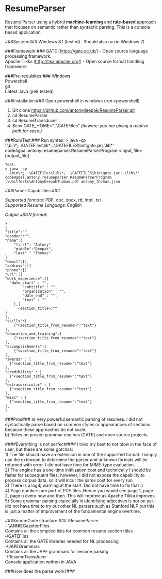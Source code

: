 # ResumeParser
Resume Parser using a hybrid **machine-learning** and **rule-based** approach that focuses on semantic rather than syntactic parsing. This is a console based application

###System:###
Windows 8.1 (tested) . Should also run in Windows 7)

###Framework:###
GATE (https://gate.ac.uk/) - Open source language processing framework.<br/>
Apache Tikka (http://tika.apache.org/) - Open source format handling framework<br/>

###Pre-requisites:###
Windows<br/>
Powershell<br/>
git<br/>
Latest Java (jre8 tested)<br/>


###Installation:###
Open powershell in windows (run->powershell) <br />
1) Git clone https://github.com/antonydeepak/ResumeParser.git <br />
2) cd ResumeParser <br />
3) cd ResumeTransducer <br />
4) $env:GATE_HOME="..\GATEFiles"  *(beware: you are giving a relative path for ease.)*<br />

###Run\Test:###
	Run syntax:
	> java -cp '.\bin\*;..\GATEFiles\lib\*;..\GATEFILES\bin\gate.jar;.\lib\*' code4goal.antony.resumeparser.ResumeParserProgram <input_file> [output_file]
	
	Test:
	> java -cp '.\bin\*;..\GATEFiles\lib\*;..\GATEFILES\bin\gate.jar;.\lib\*' code4goal.antony.resumeparser.ResumeParserProgram .\UnitTests\AntonyDeepakThomas.pdf antony_thomas.json

###Parser Capabilities:###

  *Supported formats*: PDF, doc, docx, rtf, html, txt<br />
   *Supported Resume Language*: English<br />

   *Output JSON format*:
  
	>	
	{
  	"title":""
  	"gender":"",
  	"name":{
  		"first": "Antony"
  		"middle":"Deepak",
  		"last" " "Thomas"
  	}
  	"email":[],
  	"address":[]
  	"phone":[]
  	"url":[]
  	"work_experience":[{
  	  "date_start" : "",
			"jobtitle" : "",
			"organization" : "",
			"date_end" : "",
			"text" : ""
		},{
		  <section_title>:""
  	}
  	],
  	"skills":[
  		{"<section_title_from_resume>":"text"}
  	],
  	"education_and_training":[
  		{"<section_title_from_resume>":"text"}
  	],
  	"accomplishments":[
  		{"<section_title_from_resume>":"text"}
  	],
  	"awards" : [
  	  {"<section_title_from_resume>":"text"}
  	],
  	"credibility" : [
  	  {"<section_title_from_resume>":"text"}
  	],
  	"extracurricular" : [
  	  {"<section_title_from_resume>":"text"}
  	],
  	"misc" : [
  	  {"<section_title_from_resume>":"text"}
  	],
  	}
  	
###Pros###
a) Very powerful semantic parsing of resumes. I did not syntactically parse based on common styles or appearances of sections because these approaches do not scale.</br>
b) Relies on proven grammar engines (GATE) and open source projects.<br/>
		
####Everything is not perfect#### 
I tried my best to not blow in the face of user, but these are some gotchas:<br/>
	1) The file should have an extension in one of the supported format. I simply use the extension to determine the parser and unknown formats will be returned with error. I did not have time for MIME-type evaluation.<br/>
	2) The engine has a one-time initilization cost and technically I should be faster for subsequent files, however, I did not expose the capability to process corpus data, so it will incur the same cost for every run. <br/>
	3) There is a log4j warning at the start. Did not have time to fix that :)<br/>
	4) Page numbers are part of PDF files. Hence you would see page 1, page 2, page n every now and then. This will improve as Apache Tikka improves.<br/>
	5) Some grammar parsing especially in identifying adjectives is not on par. I did not have time to try out other NL parsers such as Stanford NLP but this is just a matter of improvement of the fundamental engine overtime.<br/>

###SourceCode structure:###
\ResumeParser<br/>
	- \ANNIEGazetterFiles<br/>
		Contains all the compiled lists for common resume section titles<br/>
	-\GATEFiles<br/>
		Contains all the GATE libraries needed for NL processing<br/>
	-\JAPEGrammars<br/>
		Contains all the JAPE grammars for resume parsing.<br/>
	-\ResumeTransducer<br/>
		Console application written in JAVA	<br/>
		
###How does the parse work?###

